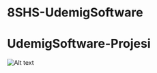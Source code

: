 # 8SHS-UdemigSoftware
# UdemigSoftware-Projesi

![Alt text](<Udemig Software — Mozilla Firefox 2023-09-15 21-51-45.gif>)
